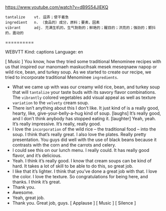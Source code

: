 https://www.youtube.com/watch?v=dB9S54JlEKQ

```
tantalize    vt. 逗弄；使干着急
ingredient   n. （食品的）成分，原料；要素，因素
vibrant      adj. 充满生机的，生气勃勃的；鲜艳的；醒目的；洪亮的；强劲的；颤抖的，震动的
```
==========

WEBVTT Kind: captions Language: en 

[ Music ] You know, how they tried some traditional Menominee recipes with us that inspired our manomaeh maskucihsak mesek meseqnaew napop or wild rice, bean, and turkey soup. As we started to create our recipe, we tried to incorporate traditional Menominee `ingredients`. 
-  What we came up with was our creamy wild rice, bean, and turkey soup that will `tantalize` your taste buds with its savory flavor combinations. The `vibrantly` colored vegetables add visual appeal as well as texture `variation` to the `velvety` cream soup. 
-  There isn’t anything about this I don’t like. It just kind of is a really good, hearty, like, give-your-belly-a-hug kind of soup. [laughs] It’s really good, and I don’t think anybody has stopped eating it. [laughter] Yeah, yeah. It’s really impressive. It’s really, really good. 
-  I love the `incorporation` of the wild rice – the traditional food – into the soup. I think that’s really great. I also love the plates. Really pretty presentation. You guys did well with the use of black beans because it contrasts with the corn and the carrots and celery. 
-  I could see this on our lunch menu. I really could. It has really good flavor, and it’s delicious. 
-  Yeah. I think it’s really good. I know that cream soups can be kind of hard. It takes a lot of skill to be able to do this, so great job. 
-  I like that it’s lighter. I think that you’ve done a great job with that. I love the color. I love the texture. So congratulations for being here, and thanks. I think it’s great. 
-  Thank you. 
-  Awesome. 
-  Yeah, great job. 
-  Thank you. Great job, guys. [ Applause ] [ Music ] [ Silence ] 